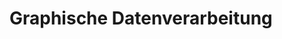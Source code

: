 <!----------
title: "Graphische Datenverarbeitung"
date: "Semester 5"
keywords: [Graphische Datenverarbeitung, GDV, DHGE, Semester 5]
---------->

Graphische Datenverarbeitung
============================

<!-- START doctoc generated TOC please keep comment here to allow auto update -->
<!-- DON'T EDIT THIS SECTION, INSTEAD RE-RUN doctoc TO UPDATE -->

<!-- END doctoc generated TOC please keep comment here to allow auto update -->

<!--newpage-->
